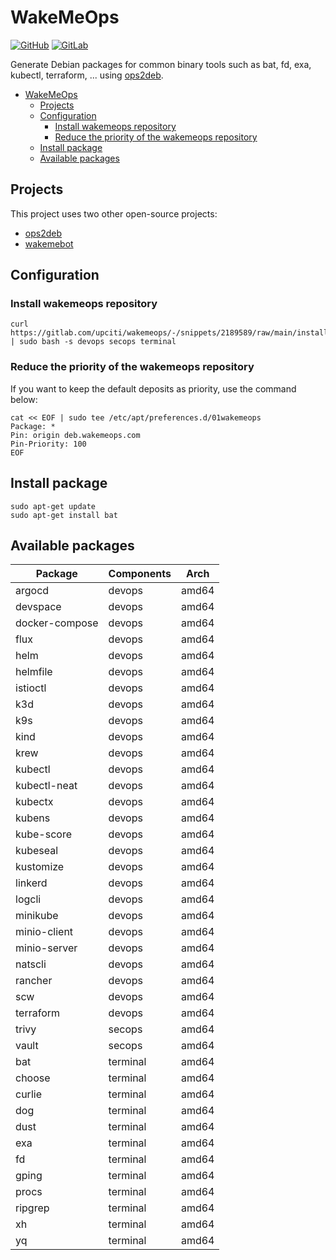 # WakeMeOps

[![GitHub](https://img.shields.io/badge/GitHub-100000?style=for-the-badge&logo=github&logoColor=white)](https://github.com/upciti/wakemeops)
[![GitLab](https://img.shields.io/badge/GitLab-330F63?style=for-the-badge&logo=gitlab&logoColor=white)](https://gitlab.com/upciti/wakemeops)

Generate Debian packages for common binary tools such as bat, fd, exa, kubectl, terraform, ...
using [ops2deb](https://github.com/upciti/ops2deb).

- [WakeMeOps](#wakemeops)
  - [Projects](#projects)
  - [Configuration](#configuration)
    - [Install wakemeops repository](#install-wakemeops-repository)
    - [Reduce the priority of the wakemeops repository](#reduce-the-priority-of-the-wakemeops-repository)
  - [Install package](#install-package)
  - [Available packages](#available-packages)

## Projects

This project uses two other open-source projects:

- [ops2deb](https://github.com/upciti/ops2deb)
- [wakemebot](https://github.com/upciti/wakemebot)

## Configuration

### Install wakemeops repository

```shell
curl https://gitlab.com/upciti/wakemeops/-/snippets/2189589/raw/main/install.sh | sudo bash -s devops secops terminal
```

### Reduce the priority of the wakemeops repository

If you want to keep the default deposits as priority,
use the command below:

```shell
cat << EOF | sudo tee /etc/apt/preferences.d/01wakemeops
Package: *
Pin: origin deb.wakemeops.com
Pin-Priority: 100
EOF
```

## Install package

```shell
sudo apt-get update
sudo apt-get install bat
```

## Available packages

| Package        | Components  | Arch  |
| -------------- | ----------- | ----- |
| argocd         | devops      | amd64 |
| devspace       | devops      | amd64 |
| docker-compose | devops      | amd64 |
| flux           | devops      | amd64 |
| helm           | devops      | amd64 |
| helmfile       | devops      | amd64 |
| istioctl       | devops      | amd64 |
| k3d            | devops      | amd64 |
| k9s            | devops      | amd64 |
| kind           | devops      | amd64 |
| krew           | devops      | amd64 |
| kubectl        | devops      | amd64 |
| kubectl-neat   | devops      | amd64 |
| kubectx        | devops      | amd64 |
| kubens         | devops      | amd64 |
| kube-score     | devops      | amd64 |
| kubeseal       | devops      | amd64 |
| kustomize      | devops      | amd64 |
| linkerd        | devops      | amd64 |
| logcli         | devops      | amd64 |
| minikube       | devops      | amd64 |
| minio-client   | devops      | amd64 |
| minio-server   | devops      | amd64 |
| natscli        | devops      | amd64 |
| rancher        | devops      | amd64 |
| scw            | devops      | amd64 |
| terraform      | devops      | amd64 |
| trivy          | secops      | amd64 |
| vault          | secops      | amd64 |
| bat            | terminal    | amd64 |
| choose         | terminal    | amd64 |
| curlie         | terminal    | amd64 |
| dog            | terminal    | amd64 |
| dust           | terminal    | amd64 |
| exa            | terminal    | amd64 |
| fd             | terminal    | amd64 |
| gping          | terminal    | amd64 |
| procs          | terminal    | amd64 |
| ripgrep        | terminal    | amd64 |
| xh             | terminal    | amd64 |
| yq             | terminal    | amd64 |
